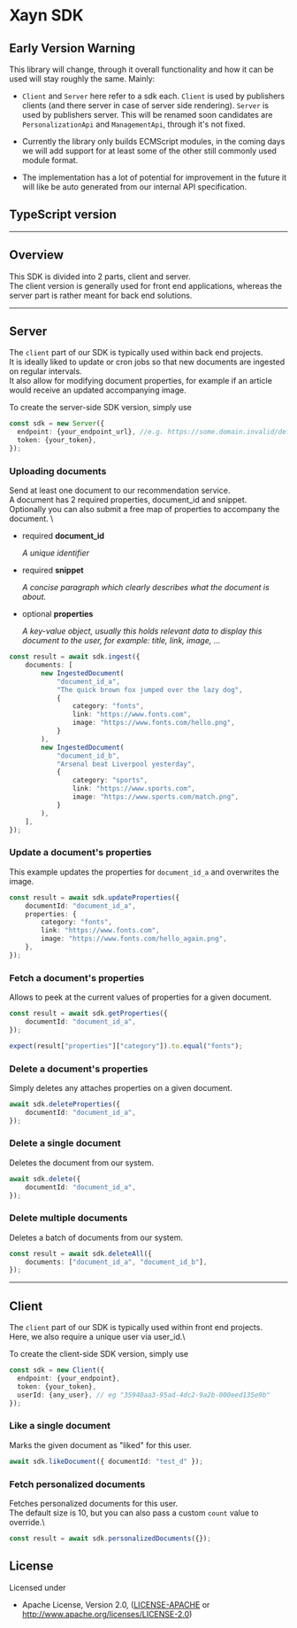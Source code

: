 # Xayn SDK

## Early Version Warning

This library will change, through it overall functionality
and how it can be used will stay roughly the same. Mainly:

- `Client` and `Server` here refer to a sdk each. `Client` is used by publishers
  clients (and there server in case of server side rendering). `Server` is used
  by publishers server. This will be renamed soon candidates are `PersonalizationApi`
  and `ManagementApi`, through it's not fixed.

- Currently the library only builds ECMScript modules, in the coming days we will
  add support for at least some of the other still commonly used module format.

- The implementation has a lot of potential for improvement in the future it will
  like be auto generated from our internal API specification.


## TypeScript version
___
## Overview

This SDK is divided into 2 parts, client and server.\
The client version is generally used for front end applications, whereas the server part is rather meant for back end solutions.

___
## Server
The ```client``` part of our SDK is typically used within back end projects.\
It is ideally liked to update or cron jobs so that new documents are ingested on regular intervals.\
It also allow for modifying document properties, for example if an article would receive an updated accompanying image.

To create the server-side SDK version, simply use

```typescript
const sdk = new Server({
  endpoint: {your_endpoint_url}, //e.g. https://some.domain.invalid/default
  token: {your_token},
});
```
### Uploading documents
Send at least one document to our recommendation service.\
A document has 2 required properties, document_id and snippet.\
Optionally you can also submit a free map of properties to accompany the document.
\
<ul>
    <li>
        <p>required <b>document_id</b></p>
        <p><i>A unique identifier</i></p>
    </li>
    <li>
        <p>required <b>snippet</b></p>
        <p><i>A concise paragraph which clearly describes what the document is about.</i></p>
    </li>
    <li>
        <p>optional <b>properties</b></p>
        <p><i>A key-value object, usually this holds relevant data to display this document to the user, for example: title, link, image, ...</i></p>
    </li>
</ul>

```typescript
const result = await sdk.ingest({
    documents: [
        new IngestedDocument(
            "document_id_a",
            "The quick brown fox jumped over the lazy dog",
            {
                category: "fonts",
                link: "https://www.fonts.com",
                image: "https://www.fonts.com/hello.png",
            }
        ),
        new IngestedDocument(
            "document_id_b",
            "Arsenal beat Liverpool yesterday",
            {
                category: "sports",
                link: "https://www.sports.com",
                image: "https://www.sports.com/match.png",
            }
        ),
    ],
});
```
### Update a document's properties
This example updates the properties for ```document_id_a``` and overwrites the image.
```typescript
const result = await sdk.updateProperties({
    documentId: "document_id_a",
    properties: {
        category: "fonts",
        link: "https://www.fonts.com",
        image: "https://www.fonts.com/hello_again.png",
    },
});
```
### Fetch a document's properties
Allows to peek at the current values of properties for a given document.
```typescript
const result = await sdk.getProperties({
    documentId: "document_id_a",
});

expect(result["properties"]["category"]).to.equal("fonts");
```
### Delete a document's properties
Simply deletes any attaches properties on a given document.
```typescript
await sdk.deleteProperties({
    documentId: "document_id_a",
});
```
### Delete a single document
Deletes the document from our system.
```typescript
await sdk.delete({
    documentId: "document_id_a",
});
```
### Delete multiple documents
Deletes a batch of documents from our system.
```typescript
const result = await sdk.deleteAll({
    documents: ["document_id_a", "document_id_b"],
});
```
___
## Client
The ```client``` part of our SDK is typically used within front end projects.\
Here, we also require a unique user via user_id.\

To create the client-side SDK version, simply use

```typescript
const sdk = new Client({
  endpoint: {your_endpoint},
  token: {your_token},
  userId: {any_user}, // eg "35940aa3-95ad-4dc2-9a2b-000eed135e9b"
});
```
### Like a single document
Marks the given document as "liked" for this user.
```typescript
await sdk.likeDocument({ documentId: "test_d" });
```
### Fetch personalized documents
Fetches personalized documents for this user.\
The default size is 10, but you can also pass a custom ```count``` value to override.\

```typescript
const result = await sdk.personalizedDocuments({});
```

License
--------

Licensed under

- Apache License, Version 2.0, ([LICENSE-APACHE](LICENSE-APACHE) or http://www.apache.org/licenses/LICENSE-2.0)
